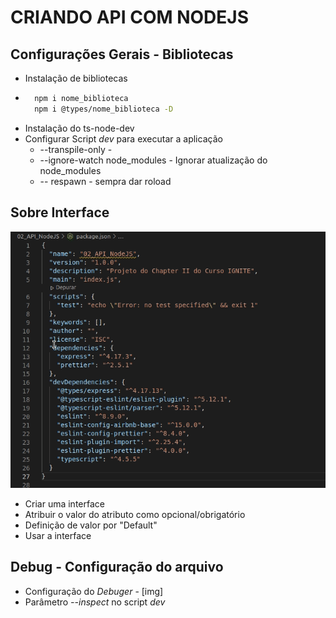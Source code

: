 # CRIANDO API COM NODEJS

## Configurações Gerais - Bibliotecas

  * Instalação de bibliotecas 
  * 
    ```bash 
      npm i nome_biblioteca
      npm i @types/nome_biblioteca -D
    ```
  * Instalação do ts-node-dev
  * Configurar Script *dev* para executar a aplicação
    * --transpile-only - 
    * --ignore-watch node_modules - Ignorar atualização do node_modules
    * -- respawn - sempra dar roload
    
## Sobre Interface

  ![Event Loop](./.github/bibliotecas.gif)

  * Criar uma interface
  * Atribuir o valor do atributo como opcional/obrigatório
  * Definição de valor por "Default"
  * Usar a interface

## Debug - Configuração do arquivo

  * Configuração do *Debuger* - [img]
  * Parâmetro *--inspect* no script *dev*
